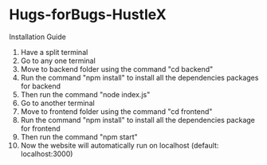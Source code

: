 # Hugs-forBugs-HustleX

Installation Guide

1. Have a split terminal
2. Go to any one terminal
3. Move to backend folder using the command "cd backend"
4. Run the command "npm install" to install all the dependencies packages for backend
5. Then run the command "node index.js"
6. Go to another terminal
7. Move to frontend folder using the command "cd frontend"
8. Run the command "npm install" to install all the dependencies package for frontend
9. Then run the command "npm start"
10. Now the website will automatically run on localhost (default: localhost:3000)
